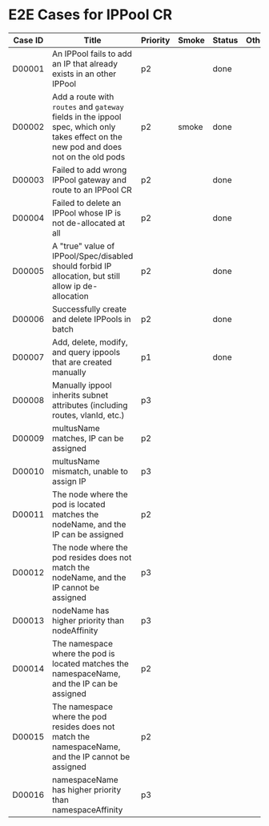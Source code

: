# E2E Cases for IPPool CR

| Case ID | Title                                                        | Priority | Smoke | Status | Other |
| ------- | ------------------------------------------------------------ | -------- | ----- | ------ | ----- |
| D00001  | An IPPool fails to add an IP that already exists in an other IPPool | p2       |       | done   |       |
| D00002  | Add a route with `routes` and `gateway` fields in the ippool spec, which only takes effect on the new pod and does not on the old pods | p2       |  smoke  | done   |       |
| D00003  | Failed to add wrong IPPool gateway and route to an IPPool CR | p2       |       | done   |       |
| D00004  | Failed to delete an IPPool whose IP is not de-allocated at all | p2     |       | done   |       |
| D00005  | A "true" value of IPPool/Spec/disabled should forbid IP allocation, but still allow ip de-allocation | p2       |       | done   |       |
| D00006  | Successfully create and delete IPPools in batch                  | p2      |       | done   |       |
| D00007  | Add, delete, modify, and query ippools that are created manually | p1      |       | done   |       |
| D00008  | Manually ippool inherits subnet attributes (including routes, vlanId, etc.) | p3      |       |     |       |
| D00009  | multusName matches, IP can be assigned                | p2      |       |     |       |
| D00010  | multusName mismatch, unable to assign IP              | p3      |       |     |       |
| D00011  | The node where the pod is located matches the nodeName, and the IP can be assigned  | p2      |       |     |       |
| D00012  | The node where the pod resides does not match the nodeName, and the IP cannot be assigned  | p3      |       |     |       |
| D00013  | nodeName has higher priority than nodeAffinity        | p3      |       |     |       |
| D00014  | The namespace where the pod is located matches the namespaceName, and the IP can be assigned     | p2      |       |     |       |
| D00015  | The namespace where the pod resides does not match the namespaceName, and the IP cannot be assigned      | p2      |       |     |       |
| D00016  | namespaceName has higher priority than namespaceAffinity                                | p3      |       |     |       |
